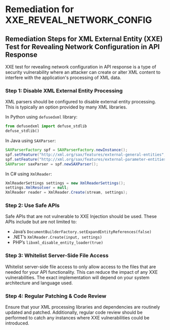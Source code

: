 # Remediation for XXE_REVEAL_NETWORK_CONFIG

## Remediation Steps for XML External Entity (XXE) Test for Revealing Network Configuration in API Response

XXE test for revealing network configuration in API response is a type of security vulnerability where an attacker can create or alter XML content to interfere with the application's processing of XML data.

### Step 1: Disable XML External Entity Processing

XML parsers should be configured to disable external entity processing. This is typically an option provided by many XML libraries.

In Python using `defusedxml` library:

```python
from defusedxml import defuse_stdlib
defuse_stdlib()
```

In Java using `SAXParser`:

```java
SAXParserFactory spf = SAXParserFactory.newInstance();
spf.setFeature("http://xml.org/sax/features/external-general-entities", false);
spf.setFeature("http://xml.org/sax/features/external-parameter-entities", false);
SAXParser saxParser = spf.newSAXParser();
```

In C# using `XmlReader`:

```csharp
XmlReaderSettings settings = new XmlReaderSettings();
settings.XmlResolver = null;
XmlReader reader = XmlReader.Create(stream, settings);
```

### Step 2: Use Safe APIs

Safe APIs that are not vulnerable to XXE Injection should be used. These APIs include but are not limited to:

- Java’s `DocumentBuilderFactory.setExpandEntityReferences(false)`
- .NET’s `XmlReader.Create(input, settings)`
- PHP’s `libxml_disable_entity_loader(true)`

### Step 3: Whitelist Server-Side File Access

Whitelist server-side file access to only allow access to the files that are needed for your API functionality. This can reduce the impact of any XXE vulnerabilities. The exact implementation will depend on your system architecture and language used.

### Step 4: Regular Patching & Code Review

Ensure that your XML processing libraries and dependencies are routinely updated and patched. Additionally, regular code review should be performed to catch any instances where XXE vulnerabilities could be introduced.